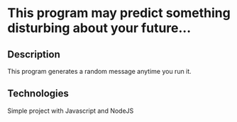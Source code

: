 This program may predict something disturbing about your future...
==================================================================

## Description

This program generates a random message anytime you run it.

## Technologies

Simple project with Javascript and NodeJS

